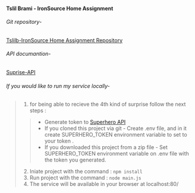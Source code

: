 #### Tslil Brami - IronSource Home Assignment

###### Git repository-
[Tslilb-IronSource Home Assignment Repository](https://github.com/Tslilb/IronSource)


###### API documantion-
[Suprise-API](https://app.swaggerhub.com/apis/tslilbr/Suprise-API/1.0.0#)

###### If you would like to run my service locally- 

>1. for being able to recieve the 4th kind of surprise follow the next steps : 
>> * Generate token to [Superhero API](https://superheroapi.com/index.html)
>> * If you cloned this project via git - Create .env file, and in it create SUPERHERO_TOKEN environment variable to set to your token .
>> * If you downloaded this project from a zip file - Set SUPERHERO_TOKEN environment variable on .env file with the token you generated.
>2. Iniate project with the command : 
     ```npm install ```
>4. Run project with the command : 
    ```node main.js ```
>5. The service will be available in your browser at localhost:80/
